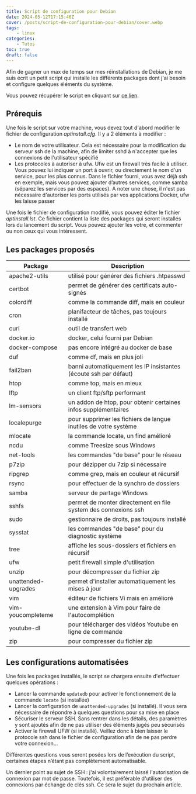 ```yaml
---
title: Script de configuration pour Debian
date: 2024-05-12T17:15:46Z
cover: /posts/script-de-configuration-pour-debian/cover.webp
tags:
    - linux
categories:
    - Tutos
toc: true
draft: false
---
```


Afin de gagner un max de temps sur mes réinstallations de Debian, je me suis écrit un petit script qui installe les différents packages dont j'ai besoin et configure quelques éléments du système.

Vous pouvez récupérer le script en cliquant sur [ce lien](https://github.com/jeremky/aptinstall.sh/archive/refs/heads/main.zip).

## Prérequis

Une fois le script sur votre machine, vous devez tout d'abord modifier le fichier de configuration *aptinstall.cfg*. Il y a 2 éléments à modifier :

- Le nom de votre utilisateur. Cela est nécessaire pour la modification du serveur ssh de la machine, afin de limiter sshd à n'accepter que les connexions de l'utilisateur spécifié
- Les protocoles à autoriser à ufw. Ufw est un firewall très facile à utiliser. Vous pouvez lui indiquer un port à ouvrir, ou directement le nom d'un service, pour les plus connus. Dans le fichier fourni, vous avez déjà ssh en exemple, mais vous pouvez ajouter d’autres services, comme samba (séparez les services par des espaces). A noter une chose, il n'est pas nécessaire d'autoriser les ports utilisés par vos applications Docker, ufw les laisse passer

Une fois le fichier de configuration modifié, vous pouvez éditer le fichier *aptinstall.lst*. Ce fichier contient la liste des packages qui seront installés lors du lancement du script. Vous pouvez ajouter les votre, et commenter ou non ceux qui vous intéressent.

## Les packages proposés

| Package  | Description |
| -------- | ------- |
| apache2-utils       | utilisé pour générer des fichiers .htpasswd |
| certbot             | permet de générer des certificats auto-signés | 
| colordiff           | comme la commande diff, mais en couleur |
| cron                | planifacteur de tâches, pas toujours installé |
| curl                | outil de transfert web |
| docker.io           | docker, celui fourni par Debian |
| docker-compose      | pas encore intégré au docker de base |
| duf                 | comme df, mais en plus joli |
| fail2ban            | banni automatiquement les IP insistantes (écoute ssh par défaut) |
| htop                | comme top, mais en mieux |
| lftp                | un client ftp/sftp performant |
| lm-sensors          | un addon de htop, pour obtenir certaines infos supplémentaires |
| localepurge         | pour supprimer les fichiers de langue inutiles de votre système |
| mlocate             | la commande locate, un find amélioré |
| ncdu                | comme Treesize sous Windows |
| net-tools           | les commandes "de base" pour le réseau |
| p7zip               | pour dézipper du 7zip si nécessaire |
| ripgrep             | comme grep, mais en couleur et récursif |
| rsync               | pour effectuer de la synchro de dossiers |
| samba               | serveur de partage Windows |
| sshfs               | permet de monter directement en file system des connexions ssh |
| sudo                | gestionnaire de droits, pas toujours installé |
| sysstat             | les commandes "de base" pour du diagnostic système |
| tree                | affiche les sous-dossiers et fichiers en récursif |
| ufw                 | petit firewall simple d'utilisation |
| unzip               | pour décompresser du fichier zip |
| unattended-upgrades | permet d'installer automatiquement les mises à jour |
| vim                 | éditeur de fichiers Vi mais en amélioré |
| vim-youcompleteme   | une extension à Vim pour faire de l'autocomplétion |
| youtube-dl          | pour télécharger des vidéos Youtube en ligne de commande |
| zip                 | pour compresser du fichier zip |

## Les configurations automatisées

Une fois les packages installés, le script se chargera ensuite d'effectuer quelques opérations :

- Lancer la commande `updatedb` pour activer le fonctionnement de la commande `locate` (si installée)
- Lancer la configuration de `unattended-upgrades` (si installé). Il vous sera nécessaire de répondre à quelques questions pour sa mise en place
- Sécuriser le serveur SSH. Sans rentrer dans les détails, des paramètres y sont ajoutés afin de ne pas utiliser des éléments jugés peu sécurisés
- Activer le firewall UFW (si installé). Veillez donc à bien laisser le protocole ssh dans le fichier de configuration afin de ne pas perdre votre connexion...

Différentes questions vous seront posées lors de l’exécution du script, certaines étapes n’étant pas complètement automatisable.

Un dernier point au sujet de SSH : j'ai volontairement laissé l'autorisation de connexion par mot de passe. Toutefois, il est préférable d'utiliser des connexions par échange de clés ssh. Ce sera le sujet du prochain article.
